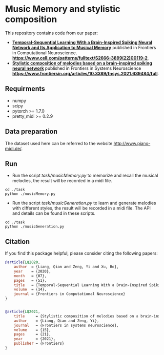 # Music Memory and stylistic composition

This repository contains code from our paper:
- [**Temporal-Sequential Learning With a Brain-Inspired Spiking Neural Network and Its Application to Musical Memory**](https://www.cell.com/patterns/fulltext/S2666-3899(22)00119-2) published in Frontiers in Computational Neuroscience. **https://www.cell.com/patterns/fulltext/S2666-3899(22)00119-2**,
- [**Stylistic composition of melodies based on a brain-inspired spiking neural network**](https://www.frontiersin.org/articles/10.3389/fnsys.2021.639484/full) published in  Frontiers in Systems Neuroscience **https://www.frontiersin.org/articles/10.3389/fnsys.2021.639484/full**.

## Requirments

* numpy
* scipy
* pytorch >= 1.7.0
* pretty_midi >= 0.2.9


## Data preparation

The dataset used here can be referred to the website http://www.piano-midi.de/. 


## Run
* Run the script *task/musicMemory.py* to memorize and recall the musical melodies, the result will be recorded in a midi file.

```shell
cd ./task
python ./musicMemory.py
```

* Run the script *task/musicGeneration.py* to learn and generate melodies with different styles, the result will be recorded in a midi file.
The API and details can be found in these scripts. 

```shell
cd ./task
python ./musicGeneration.py
```

## Citation
If you find this package helpful, please consider citing the following papers:

```BibTex
@article{LQ2020,
    author  = {Liang, Qian and Zeng, Yi and Xu, Bo},
    year    = {2020},
    month   = {07},
    pages   = {51},
    title   = {Temporal-Sequential Learning With a Brain-Inspired Spiking Neural Network and Its Application to Musical Memory},
    volume  = {14},
    journal = {Frontiers in Computational Neuroscience}
}


@article{LQ2021,
    title     = {Stylistic composition of melodies based on a brain-inspired spiking neural network},
    author    = {Liang, Qian and Zeng, Yi},
    journal   = {Frontiers in systems neuroscience},
    volume    = {15},
    pages     = {21},
    year      = {2021},
    publisher = {Frontiers}
}

```
